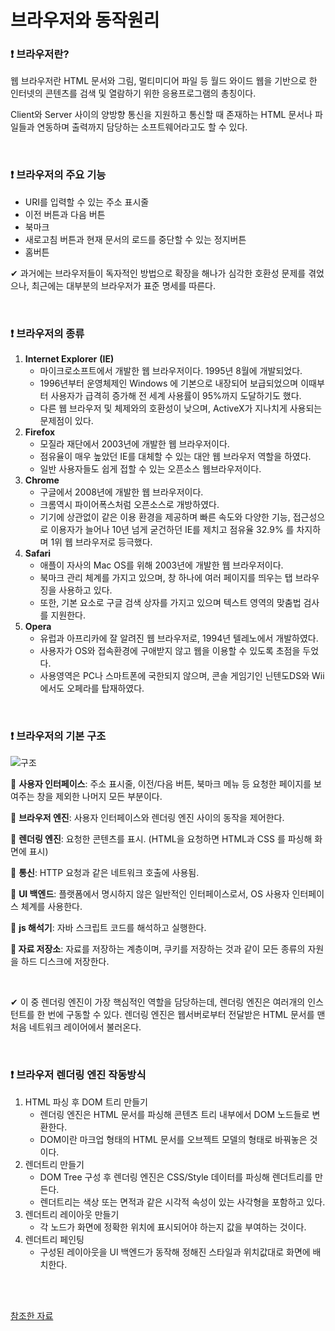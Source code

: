 # 브라우저와 동작원리

### ❗ 브라우저란?

웹 브라우저란 HTML 문서와 그림, 멀티미디어 파일 등 월드 와이드 웹을 기반으로 한 인터넷의 콘텐츠를 검색 및 열람하기 위한 응용프로그램의 총칭이다. 

Client와 Server 사이의 양방향 통신을 지원하고 통신할 때 존재하는 HTML 문서나 파일들과 연동하며 출력까지 담당하는 소프트웨어라고도 할 수 있다.

<br/>

### ❗ 브라우저의 주요 기능

* URI를 입력할 수 있는 주소 표시줄
* 이전 버튼과 다음 버튼
* 북마크
* 새로고침 버튼과 현재 문서의 로드를 중단할 수 있는 정지버튼
* 홈버튼

✔ 과거에는 브라우저들이 독자적인 방법으로 확장을 해나가 심각한 호환성 문제를 겪었으나, 최근에는 대부분의 브라우저가 표준 명세를 따른다.

<br/>

### ❗ 브라우저의 종류

1. **Internet Explorer** **(IE)**
   * 마이크로소프트에서 개발한 웹 브라우저이다. 1995년 8월에 개발되었다.
   * 1996년부터 운영체제인 Windows 에 기본으로 내장되어 보급되었으며 이때부터 사용자가 급격히 증가해 전 세계 사용률이 95%까지 도달하기도 했다.
   * 다른 웹 브라우저 및 체제와의 호환성이 낮으며, ActiveX가 지나치게 사용되는 문제점이 있다.
2. **Firefox**
   * 모질라 재단에서 2003년에 개발한 웹 브라우저이다.
   * 점유율이 매우 높았던 IE를 대체할 수 있는 대안 웹 브라우저 역할을 하였다.
   * 일반 사용자들도 쉽게 접할 수 있는 오픈소스 웹브라우저이다.
3. **Chrome**
   * 구글에서 2008년에 개발한 웹 브라우저이다. 
   * 크롬역시 파이어폭스처럼 오픈소스로 개방하였다.
   * 기기에 상관없이 같은 이용 환경을 제공하며 빠른 속도와 다양한 기능, 접근성으로 이용자가 늘어나 10년 넘게 굳건하던 IE를 제치고 점유율 32.9% 를 차지하며 1위 웹 브라우저로 등극했다.
4. **Safari**
   * 애플이 자사의 Mac OS를 위해 2003년에 개발한 웹 브라우저이다. 
   * 북마크 관리 체계를 가지고 있으며, 창 하나에 여러 페이지를 띄우는 탭 브라우징을 사용하고 있다.
   * 또한, 기본 요소로 구글 검색 상자를 가지고 있으며 텍스트 영역의 맞춤법 검사를 지원한다.
5. **Opera**
   * 유럽과 아프리카에 잘 알려진 웹 브라우저로, 1994년 텔레노에서 개발하였다.
   * 사용자가 OS와 접속환경에 구애받지 않고 웹을 이용할 수 있도록 초점을 두었다.
   * 사용영역은 PC나 스마트폰에 국한되지 않으며, 콘솔 게임기인 닌텐도DS와 Wii에서도 오페라를 탑재하였다.

<br/>

### ❗ 브라우저의 기본 구조

![구조](https://user-images.githubusercontent.com/64277114/89126307-bffdb880-d51f-11ea-9f7d-71cb1653fe90.JPG)

**🍓** **사용자 인터페이스**: 주소 표시줄, 이전/다음 버튼, 북마크 메뉴 등 요청한 페이지를 보여주는 창을 제외한 나머지 모든 부분이다.

**🍓** **브라우저 엔진**: 사용자 인터페이스와 렌더링 엔진 사이의 동작을 제어한다.

**🍓** **렌더링 엔진**: 요청한 콘텐츠를 표시. (HTML을 요청하면 HTML과 CSS 를 파싱해 화면에 표시)

**🍓** **통신**: HTTP 요청과 같은 네트워크 호출에 사용됨. 

**🍓** **UI 백엔드**: 플랫폼에서 명시하지 않은 일반적인 인터페이스로서, OS 사용자 인터페이스 체계를 사용한다.

**🍓** **js 해석기**: 자바 스크립트 코드를 해석하고 실행한다.

**🍓 자료 저장소**: 자료를 저장하는 계층이며, 쿠키를 저장하는 것과 같이 모든 종류의 자원을 하드 디스크에 저장한다.

<br/>

✔ 이 중 렌더링 엔진이 가장 핵심적인 역할을 담당하는데, 렌더링 엔진은 여러개의 인스턴트를 한 번에 구동할 수 있다. 렌더링 엔진은 웹서버로부터 전달받은 HTML 문서를 맨 처음 네트워크 레이어에서 불러온다.

<br/>

### ❗ 브라우저 렌더링 엔진 작동방식

1. HTML 파싱 후 DOM 트리 만들기
   * 렌더링 엔진은 HTML 문서를 파싱해 콘텐츠 트리 내부에서 DOM 노드들로 변환한다.
   * DOM이란 마크업 형태의 HTML 문서를 오브젝트 모델의 형태로 바꿔놓은 것이다.
2. 렌더트리 만들기
   * DOM Tree 구성 후 렌더링 엔진은 CSS/Style 데이터를 파싱해 렌더트리를 만든다.
   * 렌더트리는 색상 또는 면적과 같은 시각적 속성이 있는 사각형을 포함하고 있다.
3. 렌더트리 레이아웃 만들기
   * 각 노드가 화면에 정확한 위치에 표시되어야 하는지 값을 부여하는 것이다.
4. 렌더트리 페인팅
   * 구성된 레이아웃을 UI 백엔드가 동작해 정해진 스타일과 위치값대로 화면에 배치한다.

<br/>

<br/>

[참조한 자료](https://d2.naver.com/helloworld/59361)

